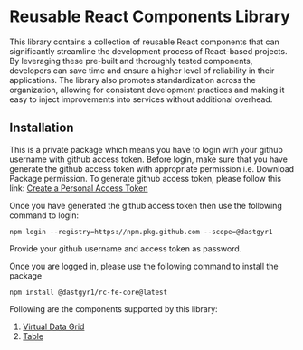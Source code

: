 # Reusable React Components Library

This library contains a collection of reusable React components that can significantly streamline the development process of React-based projects. By leveraging these pre-built and thoroughly tested components, developers can save time and ensure a higher level of reliability in their applications. The library also promotes standardization across the organization, allowing for consistent development practices and making it easy to inject improvements into services without additional overhead.

## Installation

This is a private package which means you have to login with your github username with github access token. Before login, make sure that you have generate the github access token with appropriate permission i.e. Download Package permission. To generate github access token, please follow this link: [Create a Personal Access Token](https://docs.github.com/en/authentication/keeping-your-account-and-data-secure/managing-your-personal-access-tokens#creating-a-personal-access-token-classic)

Once you have generated the github access token then use the following command to login:

```
npm login --registry=https://npm.pkg.github.com --scope=@dastgyr1
```

Provide your github username and access token as password.

Once you are logged in, please use the following command to install the package

```
npm install @dastgyr1/rc-fe-core@latest
```

Following are the components supported by this library:

1. [Virtual Data Grid](./src/Components/VirtualDataGrid/README.md)
2. [Table](./src/Components/Table/README.md)
